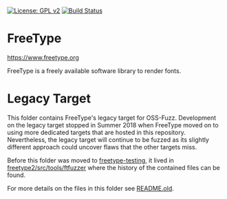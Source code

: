 [![License: GPL v2](https://img.shields.io/badge/License-GPL%20v2-blue.svg)](https://www.gnu.org/licenses/old-licenses/gpl-2.0.en.html)
[![Build Status](https://travis-ci.org/freetype/freetype2-testing.svg?branch=master)](https://travis-ci.org/freetype/freetype2-testing)

# FreeType

https://www.freetype.org

FreeType is a freely available software library to render fonts.

# Legacy Target

This folder contains FreeType's legacy target for OSS-Fuzz.  Development on
the legacy target stopped in Summer 2018 when FreeType moved on to using more
dedicated targets that are hosted in this repository.  Nevertheless, the
legacy target will continue to be fuzzed as its slightly different approach
could uncover flaws that the other targets miss.

Before this folder was moved to
[freetype-testing](https://github.com/freetype/freetype2-testing), it lived in
[freetype2/src/tools/ftfuzzer](http://git.savannah.gnu.org/cgit/freetype/freetype2.git)
where the history of the contained files can be found.

For more details on the files in this folder see
[README.old](https://github.com/freetype/freetype2-testing/blob/master/fuzzing/src/legacy/README.old).
